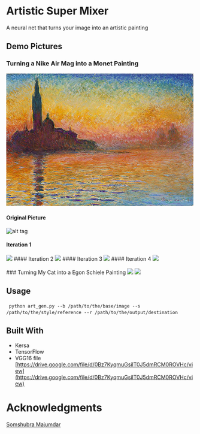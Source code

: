 # Artistic Super Mixer
A neural net that turns your image into an artistic painting


## Demo Pictures
### Turning a Nike Air Mag into a Monet Painting
![alt tag](https://github.com/jimmyadg/AI_artist/blob/master/img.jpg)
#### Original Picture
![alt tag](https://github.com/jimmyadg/Art_Gen/blob/master/demo_pictures/original.png)

#### Iteration 1
<img src="https://github.com/jimmyadg/Art_Gen/blob/master/demo_pictures/iteration_1.png" width="366">
#### Iteration 2
<img src="https://github.com/jimmyadg/Art_Gen/blob/master/demo_pictures/iteration_2.png" width="366">
#### Iteration 3
<img src="https://github.com/jimmyadg/Art_Gen/blob/master/demo_pictures/iteration_3.png" width="366">
#### Iteration 4
<img src="https://github.com/jimmyadg/Art_Gen/blob/master/demo_pictures/iteration_4.png" width="366">

</br>
</br>
### Turning My Cat into a Egon Schiele Painting
<img src="https://github.com/jimmyadg/Art_Gen/blob/master/demo_pictures/test2_ref.jpg" width = "366">
<img src="https://github.com/jimmyadg/Art_Gen/blob/master/demo_pictures/test2.gif" width = "366">

## Usage
<code> python art_gen.py --b /path/to/the/base/image --s /path/to/the/style/reference --r /path/to/the/output/destination </code>
## Built With
- Kersa
- TensorFlow
- VGG16 file [https://drive.google.com/file/d/0Bz7KyqmuGsilT0J5dmRCM0ROVHc/view](https://drive.google.com/file/d/0Bz7KyqmuGsilT0J5dmRCM0ROVHc/view)

# Acknowledgments

[Somshubra Majumdar](https://github.com/titu1994)
